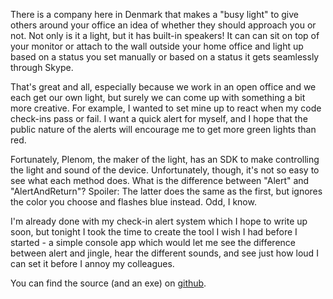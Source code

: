 There is a company here in Denmark that makes a "busy light" to give others around your office an idea of whether they should approach you or not. Not only is it a light, but it has built-in speakers! It can can sit on top of your monitor or attach to the wall outside your home office and light up based on a status you set manually or based on a status it gets seamlessly through Skype.

That's great and all, especially because we work in an open office and we each get our own light, but surely we can come up with something a bit more creative. For example, I wanted to set mine up to react when my code check-ins pass or fail. I want a quick alert for myself, and I hope that the public nature of the alerts will encourage me to get more green lights than red.

Fortunately, Plenom, the maker of the light, has an SDK to make controlling the light and sound of the device. Unfortunately, though, it's not so easy to see what each method does. What is the difference between "Alert" and "AlertAndReturn"? Spoiler: The latter does the same as the first, but ignores the color you choose and flashes blue instead. Odd, I know.

I'm already done with my check-in alert system which I hope to write up soon, but tonight I took the time to create the tool I wish I had before I started - a simple console app which would let me see the difference between alert and jingle, hear the different sounds, and see just how loud I can set it before I annoy my colleagues.

You can find the source (and an exe) on [github](https://github.com/hoovercj/BusyLight-Demo-CSharp).